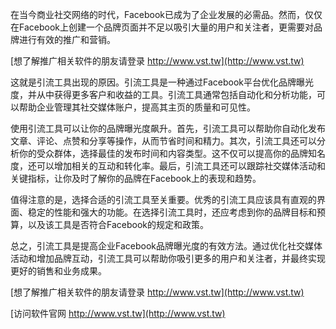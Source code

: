 在当今商业社交网络的时代，Facebook已成为了企业发展的必需品。然而，仅仅在Facebook上创建一个品牌页面并不足以吸引大量的用户和关注者，更需要对品牌进行有效的推广和营销。

[想了解推广相关软件的朋友请登录 http://www.vst.tw](http://www.vst.tw)

这就是引流工具出现的原因。引流工具是一种通过Facebook平台优化品牌曝光度，并从中获得更多客户和收益的工具。引流工具通常包括自动化和分析功能，可以帮助企业管理其社交媒体账户，提高其主页的质量和可见性。

使用引流工具可以让你的品牌曝光度飙升。首先，引流工具可以帮助你自动化发布文章、评论、点赞和分享等操作，从而节省时间和精力。其次，引流工具还可以分析你的受众群体，选择最佳的发布时间和内容类型。这不仅可以提高你的品牌知名度，还可以增加相关的互动和转化率。最后，引流工具还可以跟踪社交媒体活动和关键指标，让你及时了解你的品牌在Facebook上的表现和趋势。

值得注意的是，选择合适的引流工具至关重要。优秀的引流工具应该具有直观的界面、稳定的性能和强大的功能。在选择引流工具时，还应考虑到你的品牌目标和预算，以及该工具是否符合Facebook的规定和政策。

总之，引流工具是提高企业Facebook品牌曝光度的有效方法。通过优化社交媒体活动和增加品牌互动，引流工具可以帮助你吸引更多的用户和关注者，并最终实现更好的销售和业务成果。

[想了解推广相关软件的朋友请登录 http://www.vst.tw](http://www.vst.tw)


[访问软件官网 http://www.vst.tw](http://www.vst.tw)
